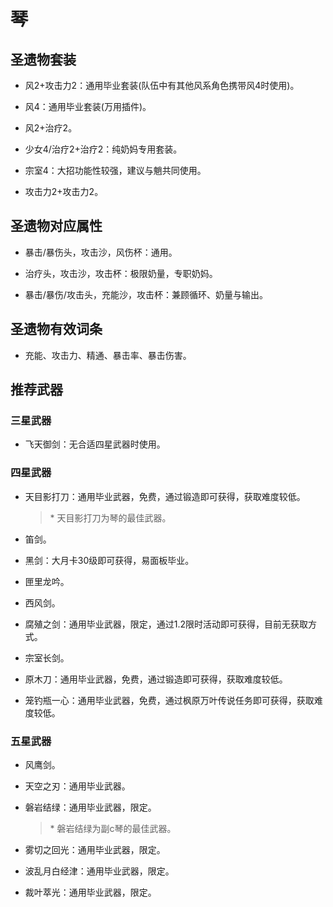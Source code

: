 # 琴

## 圣遗物套装  

- 风2+攻击力2：通用毕业套装(队伍中有其他风系角色携带风4时使用)。  

- 风4：通用毕业套装(万用插件)。  

- 风2+治疗2。  

- 少女4/治疗2+治疗2：纯奶妈专用套装。  

- 宗室4：大招功能性较强，建议与魈共同使用。  

- 攻击力2+攻击力2。  

## 圣遗物对应属性  

- 暴击/暴伤头，攻击沙，风伤杯：通用。  

- 治疗头，攻击沙，攻击杯：极限奶量，专职奶妈。  

- 暴击/暴伤/攻击头，充能沙，攻击杯：兼顾循环、奶量与输出。  

## 圣遗物有效词条  

- 充能、攻击力、精通、暴击率、暴击伤害。  

## 推荐武器  

### 三星武器  

- 飞天御剑：无合适四星武器时使用。  

### 四星武器  

- 天目影打刀：通用毕业武器，免费，通过锻造即可获得，获取难度较低。  

  > \* 天目影打刀为琴的最佳武器。  

- 笛剑。  

- 黑剑：大月卡30级即可获得，易面板毕业。  

- 匣里龙吟。  

- 西风剑。  

- 腐殖之剑：通用毕业武器，限定，通过1.2限时活动即可获得，目前无获取方式。  

- 宗室长剑。  

- 原木刀：通用毕业武器，免费，通过锻造即可获得，获取难度较低。  

- 笼钓瓶一心：通用毕业武器，免费，通过枫原万叶传说任务即可获得，获取难度较低。  

### 五星武器  

- 风鹰剑。  

- 天空之刃：通用毕业武器。  

- 磐岩结绿：通用毕业武器，限定。  

  > \* 磐岩结绿为副c琴的最佳武器。  

- 雾切之回光：通用毕业武器，限定。  

- 波乱月白经津：通用毕业武器，限定。  

- 裁叶萃光：通用毕业武器，限定。
